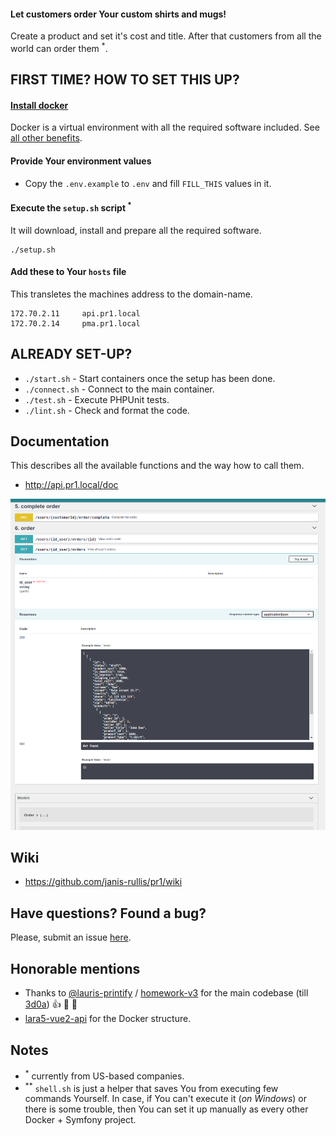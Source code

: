 #### Let customers order Your custom shirts and mugs!

Create a product and set it's cost and title. After that customers from all the world can order them <sup>*</sup>.

## FIRST TIME? HOW TO SET THIS UP?

#### [Install docker]((https://github.com/janis-rullis/dev/blob/master/Docker/README.md#install))

Docker is a virtual environment with all the required software included. See [all other benefits](Why-use-docker.md).

#### Provide Your environment values

- Copy the `.env.example` to `.env` and fill `FILL_THIS` values in it.

#### Execute the `setup.sh` script <sup>*</sup>

It will download, install and prepare all the required software.

```shell
./setup.sh
```

#### Add these to Your `hosts` file

This transletes the machines address to the domain-name.

```
172.70.2.11     api.pr1.local
172.70.2.14     pma.pr1.local
```

## ALREADY SET-UP?

* `./start.sh` - Start containers once the setup has been done.
* `./connect.sh` - Connect to the main container.
* `./test.sh` - Execute PHPUnit tests.
* `./lint.sh` - Check and format the code.

## Documentation

This describes all the available functions and the way how to call them.

* http://api.pr1.local/doc

![doc.png](doc.png)

## Wiki

* https://github.com/janis-rullis/pr1/wiki

## Have questions? Found a bug?

Please, submit an issue [here](https://github.com/janis-rullis/pr1/issues).

## Honorable mentions

* Thanks to [@lauris-printify](https://github.com/lauris-printify) / [homework-v3](https://github.com/lauris-printify/homework-v3) for the main codebase (till [3d0a](https://github.com/janis-rullis/pr1/commit/3d0a2d1c0581493bfc67d3e201c3926741f608f6)) :+1: :1st_place_medal: :beers:
* [lara5-vue2-api](https://github.com/janis-rullis/lara5-vue2-api) for the Docker structure.


## Notes

- <sup>*</sup> currently from US-based companies.
- <sup>**</sup> `shell.sh` is just a helper that saves You from executing few commands Yourself. In case, if You can't execute it (*on Windows*) or there is some trouble, then You can set it up manually as every other Docker + Symfony project.